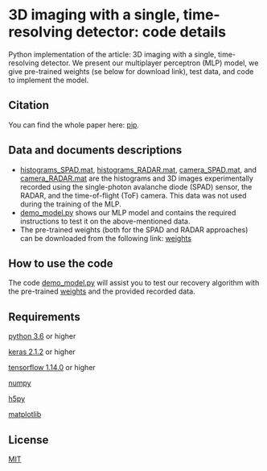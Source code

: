 # 3D imaging with a single, time-resolving detector: code details

Python implementation of the article: 3D imaging with a single, time-resolving detector. We present our multiplayer perceptron (MLP) model, we give pre-trained weights (se below for download link), test data, and code to implement the model. 

## Citation 

You can find the whole paper here: [pip](https://pip.pypa.io/en/stable/). 

## Data and documents descriptions
- [histograms_SPAD.mat](), [histograms_RADAR.mat](), [camera_SPAD.mat](), and [camera_RADAR.mat]() are the histograms and 3D images experimentally recorded using the single-photon avalanche diode (SPAD) sensor, the RADAR, and the time-of-flight (ToF) camera. 
This data was not used during the training of the MLP. 
- [demo_model.py]() shows our MLP model and contains the required instructions to test it on the above-mentioned data. 
- The pre-trained weights (both for the SPAD and RADAR approaches) can be downloaded from the following link: [weights](https://www.dropbox.com/sh/ll9jr793g5s1ktl/AACLmUSD4r6eYevG7Ej1YRIRa?dl=0) 

## How to use the code
The code [demo_model.py]() will assist you to test our recovery algorithm with the pre-trained [weights](https://www.dropbox.com/sh/ll9jr793g5s1ktl/AACLmUSD4r6eYevG7Ej1YRIRa?dl=0) and the provided recorded data.

## Requirements
[python 3.6](https://www.python.org/downloads/release/python-360/) or higher

[keras 2.1.2](http://faroit.com/keras-docs/2.1.2/) or higher

[tensorflow 1.14.0](https://www.tensorflow.org/install) or higher

[numpy](https://numpy.org)

[h5py](https://www.h5py.org/)

[matplotlib](https://matplotlib.org/)

## License
[MIT](https://choosealicense.com/licenses/mit/)
